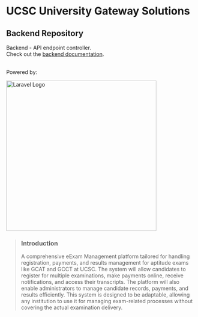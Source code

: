 # UCSC University Gateway Solutions 
## Backend Repository
Backend - API endpoint controller.<br>
Check out the [backend documentation](https://docs.google.com/document/d/101t1242qu50bH5SD0Yps1Dt45jzfRisJrNS3pQAlfcA/edit?usp=sharing).
<br><br>

Powered by:
<p><a href="https://laravel.com" target="_blank"><img src="https://raw.githubusercontent.com/laravel/art/master/logo-lockup/5%20SVG/2%20CMYK/1%20Full%20Color/laravel-logolockup-cmyk-red.svg" width="400" alt="Laravel Logo"></a></p>

> ### Introduction
> A comprehensive eExam Management platform tailored for handling registration, payments, and results management for aptitude exams like GCAT and GCCT at UCSC. The system will allow candidates to register for multiple examinations, make payments online, receive notifications, and access their transcripts. The platform will also enable administrators to manage candidate records, payments, and results efficiently. This system is designed to be adaptable, allowing any institution to use it for managing exam-related processes without covering the actual examination delivery.